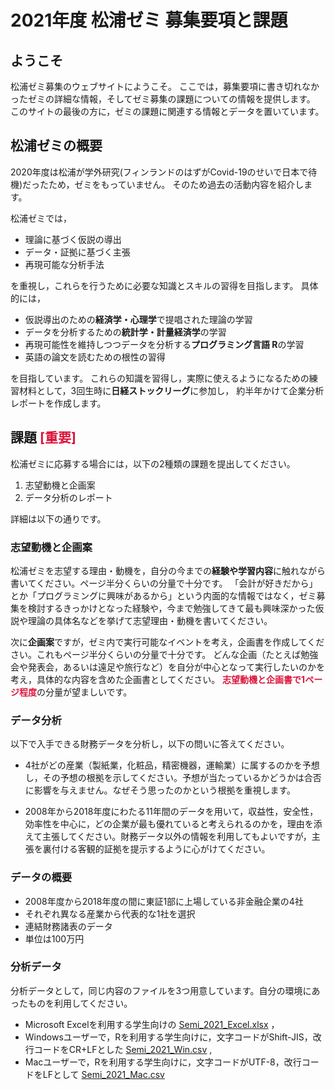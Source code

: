 # 2021年度 松浦ゼミ 募集要項と課題

## ようこそ

松浦ゼミ募集のウェブサイトにようこそ。
ここでは，募集要項に書き切れなかったゼミの詳細な情報，そしてゼミ募集の課題についての情報を提供します。
このサイトの最後の方に，ゼミの課題に関連する情報とデータを置いています。


## 松浦ゼミの概要

2020年度は松浦が学外研究(フィンランドのはずがCovid-19のせいで日本で待機)だったため，ゼミをもっていません。
そのため過去の活動内容を紹介します。

松浦ゼミでは，

- 理論に基づく仮説の導出
- データ・証拠に基づく主張
- 再現可能な分析手法

を重視し，これらを行うために必要な知識とスキルの習得を目指します。
具体的には，

- 仮説導出のための**経済学・心理学**で提唱された理論の学習
- データを分析するための**統計学・計量経済学**の学習
- 再現可能性を維持しつつデータを分析する**プログラミング言語 R**の学習
- 英語の論文を読むための根性の習得

を目指しています。
これらの知識を習得し，実際に使えるようになるための練習材料として，3回生時に**日経ストックリーグ**に参加し，
約半年かけて企業分析レポートを作成します。

## 課題 <span style="color: crimson; ">[重要]</span>

松浦ゼミに応募する場合には，以下の2種類の課題を提出してください。

1. 志望動機と企画案
2. データ分析のレポート

詳細は以下の通りです。

### 志望動機と企画案

松浦ゼミを志望する理由・動機を，自分の今までの**経験や学習内容**に触れながら書いてください。ページ半分くらいの分量で十分です。
「会計が好きだから」とか「プログラミングに興味があるから」という内面的な情報ではなく，ゼミ募集を検討するきっかけとなった経験や，今まで勉強してきて最も興味深かった仮説や理論の具体名などを挙げて志望理由・動機を書いてください。

次に**企画案**ですが，ゼミ内で実行可能なイベントを考え，企画書を作成してください。これもページ半分くらいの分量で十分です。
どんな企画（たとえば勉強会や発表会，あるいは遠足や旅行など）を自分が中心となって実行したいのかを考え，具体的な内容を含めた企画書としてください。
<span style="color: crimson; font-weight: bolder;">志望動機と企画書で1ページ程度</span>の分量が望ましいです。

### データ分析

以下で入手できる財務データを分析し，以下の問いに答えてください。

- 4社がどの産業（製紙業，化粧品，精密機器，運輸業）に属するのかを予想し，その予想の根拠を示してください。予想が当たっているかどうかは合否に影響を与えません。なぜそう思ったのかという根拠を重視します。

- 2008年から2018年度にわたる11年間のデータを用いて，収益性，安全性，効率性を中心に，どの企業が最も優れていると考えられるのかを，理由を添えて主張してください。財務データ以外の情報を利用してもよいですが，主張を裏付ける客観的証拠を提示するように心がけてください。

### データの概要

- 2008年度から2018年度の間に東証1部に上場している非金融企業の4社
- それぞれ異なる産業から代表的な1社を選択
- 連結財務諸表のデータ
- 単位は100万円

### 分析データ

分析データとして，同じ内容のファイルを3つ用意しています。自分の環境にあったものを利用してください。

- Microsoft Excelを利用する学生向けの [Semi_2021_Excel.xlsx](Semi_2021_Excel.xlsx) ，
- Windowsユーザーで，Rを利用する学生向けに，文字コードがShift-JIS，改行コードをCR+LFとした [Semi_2021_Win.csv](Semi_2021_Win.csv)  ,
- Macユーザーで，Rを利用する学生向けに，文字コードがUTF-8，改行コードをLFとして [Semi_2021_Mac.csv](Semi_2021_Mac.csv)

